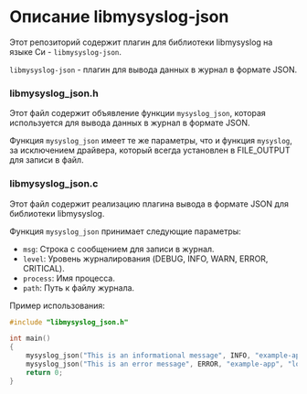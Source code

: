 # Описание libmysyslog-json

Этот репозиторий содержит плагин для библиотеки libmysyslog на языке Си - `libmysyslog-json`.

`libmysyslog-json` - плагин для вывода данных в журнал в формате JSON.

### libmysyslog_json.h

Этот файл содержит объявление функции `mysyslog_json`, которая используется для вывода данных в журнал в формате JSON.

Функция `mysyslog_json` имеет те же параметры, что и функция `mysyslog`, за исключением драйвера, который всегда установлен в FILE_OUTPUT для записи в файл.

### libmysyslog_json.c

Этот файл содержит реализацию плагина вывода в формате JSON для библиотеки libmysyslog.

Функция `mysyslog_json` принимает следующие параметры:
- `msg`: Строка с сообщением для записи в журнал.
- `level`: Уровень журналирования (DEBUG, INFO, WARN, ERROR, CRITICAL).
- `process`: Имя процесса.
- `path`: Путь к файлу журнала.




Пример использования:

```c
#include "libmysyslog_json.h"

int main() 
{
    mysyslog_json("This is an informational message", INFO, "example-app", "logfile.json");
    mysyslog_json("This is an error message", ERROR, "example-app", "logfile.json");
    return 0;
}
```